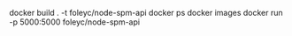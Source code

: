 docker build . -t foleyc/node-spm-api
docker ps
docker images
docker run -p 5000:5000 foleyc/node-spm-api
